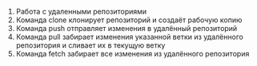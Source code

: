 1. Работа с удаленными репозиториями
2. Команда clone клонирует репозиторий и создаёт рабочую копию
3. Команда push отправляет изменения в удалённый репозиторий
4. Команда pull забирает изменения указанной ветки из удалённого репозитория и сливает их в текущую ветку
5. Команда fetch забирает все изменения из удалённого репозитория
